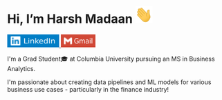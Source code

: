 # Hi, I’m Harsh Madaan <img src="https://raw.githubusercontent.com/ABSphreak/ABSphreak/master/gifs/Hi.gif" width="40" height="40">

<p><a href="https://www.linkedin.com/in/harshmadaan97/">
<img src="https://github.com/harsh-madaan/harsh-madaan/blob/main/images/linkedin_logo.svg" width="120" height="30">
<a href="mailto:harshmadaan1997@gmail.com">
<img src="https://github.com/harsh-madaan/harsh-madaan/blob/main/images/gmail_logo.svg" width="80" height="30">
</a></p>

I'm a Grad Student🎓 at Columbia University pursuing an MS in Business Analytics. 

I'm passionate about creating data pipelines and ML models for various business use cases - particularly in the finance industry!  



<!---
harsh-madaan/harsh-madaan is a ✨ special ✨ repository because its `README.md` (this file) appears on your GitHub profile.
You can click the Preview link to take a look at your changes.
--->
